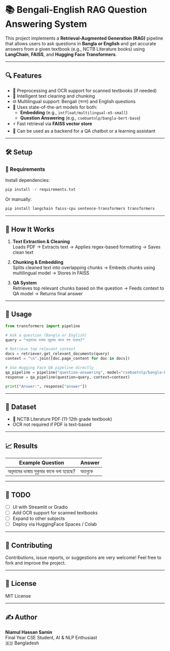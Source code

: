 # 📚 Bengali-English RAG Question Answering System

This project implements a **Retrieval-Augmented Generation (RAG)** pipeline that allows users to ask questions in **Bangla or English** and get accurate answers from a given textbook (e.g., NCTB Literature books) using **LangChain**, **FAISS**, and **Hugging Face Transformers**.

---

## 🔍 Features

- 🔄 Preprocessing and OCR support for scanned textbooks (if needed)
- 🧼 Intelligent text cleaning and chunking
- 🌐 Multilingual support: Bengali (বাংলা) and English questions
- 🤖 Uses state-of-the-art models for both:
  - **Embedding** (e.g., `intfloat/multilingual-e5-small`)
  - **Question Answering** (e.g., `csebuetnlp/bangla-bert-base`)
- ⚡ Fast retrieval via **FAISS vector store**
- 💬 Can be used as a backend for a QA chatbot or a learning assistant

---

## 🛠️ Setup

### 🔗 Requirements

Install dependencies:

```bash
pip install -r requirements.txt
```

Or manually:

```bash
pip install langchain faiss-cpu sentence-transformers transformers
```

---

## 🧠 How It Works

1. **Text Extraction & Cleaning**  
   Loads PDF → Extracts text → Applies regex-based formatting → Saves clean text

2. **Chunking & Embedding**  
   Splits cleaned text into overlapping chunks → Embeds chunks using multilingual model → Stores in FAISS

3. **QA System**  
   Retrieves top relevant chunks based on the question → Feeds context to QA model → Returns final answer

---

## 🚀 Usage

```python
from transformers import pipeline

# Ask a question (Bangla or English)
query = "অন্নদামের ভাষায় সুকুমার কাকে বলা হয়েছে?"

# Retrieve top relevant context
docs = retriever.get_relevant_documents(query)
context = "\n".join([doc.page_content for doc in docs])

# Use Hugging Face QA pipeline directly
qa_pipeline = pipeline("question-answering", model="csebuetnlp/bangla-bert-base")
response = qa_pipeline(question=query, context=context)

print("Answer:", response["answer"])
```

---

## 📂 Dataset

- 📘 NCTB Literature PDF (11-12th grade textbook)
- OCR not required if PDF is text-based

---

## 📈 Results

| Example Question | Answer |
|------------------|--------|
| অন্নদামের ভাষায় সুকুমার কাকে বলা হয়েছে? | অতনুকে |

---

## 📌 TODO

- [ ] UI with Streamlit or Gradio
- [ ] Add OCR support for scanned textbooks
- [ ] Expand to other subjects
- [ ] Deploy via HuggingFace Spaces / Colab

---

## 🤝 Contributing

Contributions, issue reports, or suggestions are very welcome! Feel free to fork and improve the project.

---

## 📜 License

MIT License

---

## ✍️ Author

**Niamul Hassan Samin**  
Final Year CSE Student, AI & NLP Enthusiast  
🇧🇩 Bangladesh
